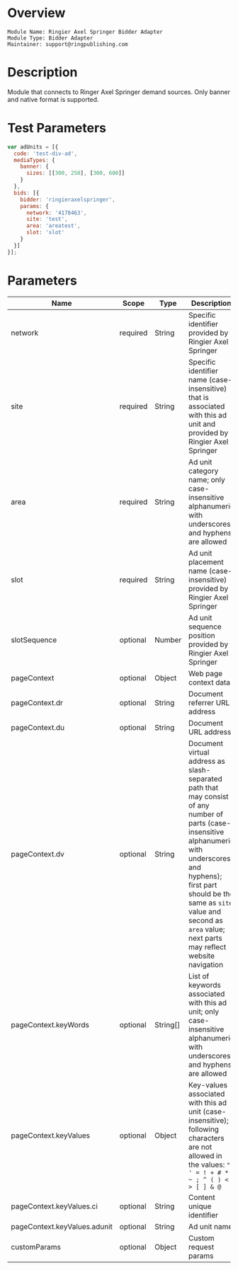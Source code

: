 # Overview

```
Module Name: Ringier Axel Springer Bidder Adapter
Module Type: Bidder Adapter
Maintainer: support@ringpublishing.com
```

# Description

Module that connects to Ringer Axel Springer demand sources.
Only banner and native format is supported.

# Test Parameters
```js
var adUnits = [{
  code: 'test-div-ad',
  mediaTypes: {
    banner: {
      sizes: [[300, 250], [300, 600]]
    }
  },
  bids: [{
    bidder: 'ringieraxelspringer',
    params: {
      network: '4178463',
      site: 'test',
      area: 'areatest',
      slot: 'slot'
    }
  }]
}];
```

# Parameters

| Name                         | Scope    | Type     | Description                                                                                                                                                                                                                                                                | Example                                                                                     |
|------------------------------|----------|----------|----------------------------------------------------------------------------------------------------------------------------------------------------------------------------------------------------------------------------------------------------------------------------|---------------------------------------------------------------------------------------------|
| network                      | required | String   | Specific identifier provided by Ringier Axel Springer                                                                                                                                                                                                                                        | `"4178463"`                                                                                 |
| site                         | required | String   | Specific identifier name (case-insensitive) that is associated with this ad unit and provided by Ringier Axel Springer                                                                                                                                                                       | `"example_com"`                                                                             |
| area                         | required | String   | Ad unit category name; only case-insensitive alphanumeric with underscores and hyphens are allowed                                                                                                                                                                         | `"sport"`                                                                                   |
| slot                         | required | String   | Ad unit placement name (case-insensitive) provided by Ringier Axel Springer                                                                                                                                                                                                                  | `"slot"`                                                                                    |
| slotSequence                 | optional | Number   | Ad unit sequence position provided by Ringier Axel Springer                                                                                                                                                                                                                                  | `1`                                                                                         |
| pageContext                  | optional | Object   | Web page context data                                                                                                                                                                                                                                                      | `{}`                                                                                        |
| pageContext.dr               | optional | String   | Document referrer URL address                                                                                                                                                                                                                                              | `"https://example.com/"`                                                                    |
| pageContext.du               | optional | String   | Document URL address                                                                                                                                                                                                                                                       | `"https://example.com/sport/football/article.html?id=932016a5-02fc-4d5c-b643-fafc2f270f06"` |
| pageContext.dv               | optional | String   | Document virtual address as slash-separated path that may consist of any number of parts (case-insensitive alphanumeric with underscores and hyphens); first part should be the same as `site` value and second as `area` value; next parts may reflect website navigation | `"example_com/sport/football"`                                                              |
| pageContext.keyWords         | optional | String[] | List of keywords associated with this ad unit; only case-insensitive alphanumeric with underscores and hyphens are allowed                                                                                                                                                 | `["euro", "lewandowski"]`                                                                   |
| pageContext.keyValues        | optional | Object   | Key-values associated with this ad unit (case-insensitive); following characters are not allowed in the values: `" ' = ! + # * ~ ; ^ ( ) < > [ ] & @`                                                                                                                      | `{}`                                                                                        |
| pageContext.keyValues.ci     | optional | String   | Content unique identifier                                                                                                                                                                                                                                                  | `"932016a5-02fc-4d5c-b643-fafc2f270f06"`                                                    |
| pageContext.keyValues.adunit | optional | String   | Ad unit name                                                                                                                                                                                                                                                               | `"example_com/sport"`                                                                       |
| customParams                 | optional | Object   | Custom request params                                                                                                                                                                                                                                                      | `{}`                                                                                        |
